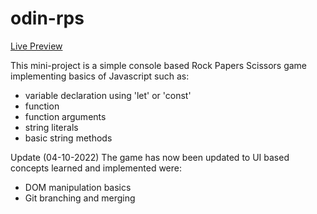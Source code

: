 # odin-rps

[Live Preview](https://norphel.github.io/odin-rps/)

This mini-project is a simple console based Rock Papers Scissors game implementing basics of Javascript such as:
- variable declaration using 'let' or 'const'
- function
- function arguments
- string literals
- basic string methods

Update (04-10-2022)
The game has now been updated to UI based 
concepts learned and implemented were:
- DOM manipulation basics
- Git branching and merging